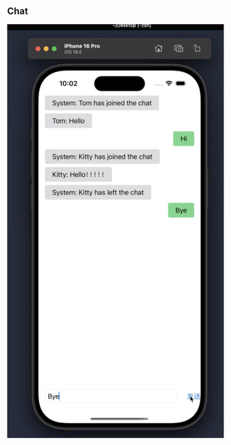 ## Chat

[![](1.png)](https://player.bilibili.com/player.html?isOutside=true&aid=113212838119055&bvid=BV1AdxPeGEBK&cid=26039355718&p=1)
